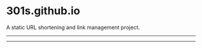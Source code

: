 
# 301s.github.io
A static URL shortening and link management project.

---
<script src="/assets/js/urls.1.js"></script> <script src="/assets/js/main.js"></script>
---

